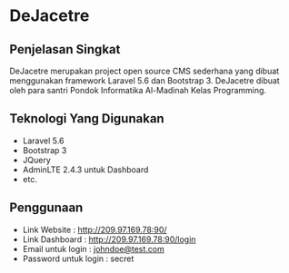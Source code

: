 # DeJacetre

## Penjelasan Singkat 

DeJacetre merupakan project open source CMS sederhana yang dibuat menggunakan framework Laravel 5.6 dan Bootstrap 3. DeJacetre dibuat oleh para santri Pondok Informatika Al-Madinah Kelas Programming.

## Teknologi Yang Digunakan

- Laravel 5.6
- Bootstrap 3
- JQuery
- AdminLTE 2.4.3 untuk Dashboard
- etc.

## Penggunaan

- Link Website : http://209.97.169.78:90/
- Link Dashboard : http://209.97.169.78:90/login
- Email untuk login : johndoe@test.com
- Password untuk login : secret
